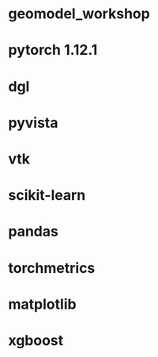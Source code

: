 # geomodel_workshop

# pytorch 1.12.1
# dgl
# pyvista
# vtk
# scikit-learn
# pandas
# torchmetrics
# matplotlib
# xgboost
